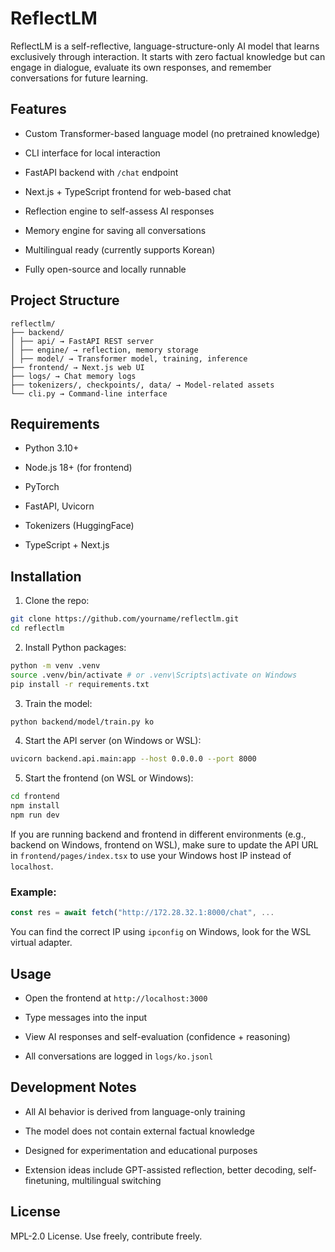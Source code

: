 # ReflectLM

ReflectLM is a self-reflective, language-structure-only AI model that learns exclusively through interaction. It starts with zero factual knowledge but can engage in dialogue, evaluate its own responses, and remember conversations for future learning.

## Features

* Custom Transformer-based language model (no pretrained knowledge)

* CLI interface for local interaction

* FastAPI backend with `/chat` endpoint

* Next.js + TypeScript frontend for web-based chat

* Reflection engine to self-assess AI responses

* Memory engine for saving all conversations

* Multilingual ready (currently supports Korean)

* Fully open-source and locally runnable

## Project Structure

```
reflectlm/
├── backend/
│ ├── api/ → FastAPI REST server
│ ├── engine/ → reflection, memory storage
│ ├── model/ → Transformer model, training, inference
├── frontend/ → Next.js web UI
├── logs/ → Chat memory logs
├── tokenizers/, checkpoints/, data/ → Model-related assets
└── cli.py → Command-line interface
```

## Requirements

* Python 3.10+

* Node.js 18+ (for frontend)

* PyTorch

* FastAPI, Uvicorn

* Tokenizers (HuggingFace)

* TypeScript + Next.js

## Installation

1. Clone the repo:

```bash
git clone https://github.com/yourname/reflectlm.git
cd reflectlm
```

2. Install Python packages:

```bash
python -m venv .venv
source .venv/bin/activate # or .venv\Scripts\activate on Windows
pip install -r requirements.txt
```

3. Train the model:

```bash
python backend/model/train.py ko
```

4. Start the API server (on Windows or WSL):

```bash
uvicorn backend.api.main:app --host 0.0.0.0 --port 8000
```

5. Start the frontend (on WSL or Windows):

```bash
cd frontend
npm install
npm run dev
```

If you are running backend and frontend in different environments (e.g., backend on Windows, frontend on WSL), make sure to update the API URL in `frontend/pages/index.tsx` to use your Windows host IP instead of `localhost`.

### Example:

```ts
const res = await fetch("http://172.28.32.1:8000/chat", ...
```

You can find the correct IP using `ipconfig` on Windows, look for the WSL virtual adapter.

## Usage

* Open the frontend at `http://localhost:3000`

* Type messages into the input

* View AI responses and self-evaluation (confidence + reasoning)

* All conversations are logged in `logs/ko.jsonl`

## Development Notes

* All AI behavior is derived from language-only training

* The model does not contain external factual knowledge

* Designed for experimentation and educational purposes

* Extension ideas include GPT-assisted reflection, better decoding, self-finetuning, multilingual switching

## License

MPL-2.0 License. Use freely, contribute freely.